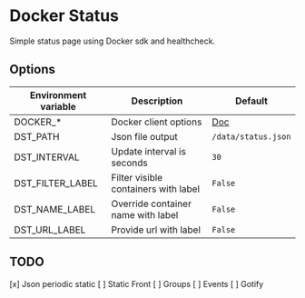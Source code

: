 # Docker Status

Simple status page using Docker sdk and healthcheck.

## Options

Environment variable | Description | Default
--- | --- | ---
DOCKER_* | Docker client options | [Doc](https://docker-py.readthedocs.io/en/stable/client.html#docker.client.from_env)
DST_PATH | Json file output | `/data/status.json`
DST_INTERVAL | Update interval is seconds | `30`
DST_FILTER_LABEL | Filter visible containers with label | `False`
DST_NAME_LABEL | Override container name with label | `False`
DST_URL_LABEL | Provide url with label | `False`

## TODO

[x] Json periodic static
[ ] Static Front
[ ] Groups
[ ] Events
[ ] Gotify